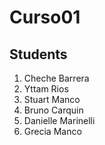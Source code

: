 # Curso01

## Students
1. Cheche Barrera
2. Yttam Rios
3. Stuart Manco
4. Bruno Carquin
5. Danielle Marinelli
6. Grecia Manco
